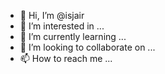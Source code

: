 - 👋 Hi, I’m @isjair
- 👀 I’m interested in ...
- 🌱 I’m currently learning ...
- 💞️ I’m looking to collaborate on ...
- 📫 How to reach me ...

<!---
isjair/isjair is a ✨ special ✨ repository because its `README.md` (this file) appears on your GitHub profile.
You can click the Preview link to take a look at your changes.
--->
